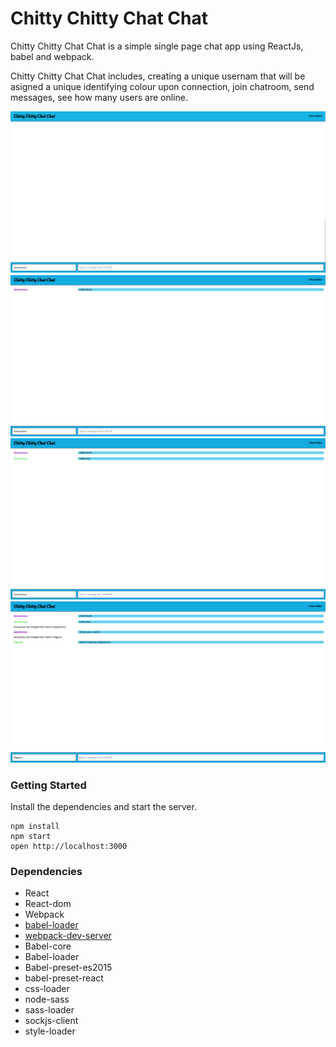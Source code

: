 Chitty Chitty Chat Chat
=====================

Chitty Chitty Chat Chat is a simple single page chat app using ReactJs, babel and webpack.

Chitty Chitty Chat Chat includes, creating a unique usernam that will be asigned a unique identifying colour upon connection,
join chatroom, send messages, see how many users are online.

!["Inital Load"](https://github.com/dsamson3/Chitty-chitty-chat-chat/blob/master/docs/Initial%20load.png?raw=true)
!["First Chat Message"](https://github.com/dsamson3/Chitty-chitty-chat-chat/blob/master/docs/Hello%20World.png?raw=true)
!["First Response"](https://github.com/dsamson3/Chitty-chitty-chat-chat/blob/master/docs/Hello%20Back.png?raw=true)
!["Username Update with persistent colour"](https://github.com/dsamson3/Chitty-chitty-chat-chat/blob/master/docs/Name%20Update.png?raw=true)

### Getting Started

Install the dependencies and start the server.

```
npm install
npm start
open http://localhost:3000
```

### Dependencies

* React
* React-dom
* Webpack
* [babel-loader](https://github.com/babel/babel-loader)
* [webpack-dev-server](https://github.com/webpack/webpack-dev-server)
* Babel-core
* Babel-loader
* Babel-preset-es2015
* babel-preset-react
* css-loader
* node-sass
* sass-loader
* sockjs-client
* style-loader
